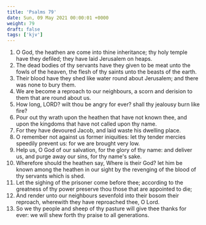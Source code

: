 ```yaml
---
title: 'Psalms 79'
date: Sun, 09 May 2021 00:00:01 +0000
weight: 79
draft: false
tags: ['kjv'] 
---
```


1. O God, the heathen are come into thine inheritance; thy holy temple have they defiled; they have laid Jerusalem on heaps.
2. The dead bodies of thy servants have they given to be meat unto the fowls of the heaven, the flesh of thy saints unto the beasts of the earth.
3. Their blood have they shed like water round about Jerusalem; and there was none to bury them.
4. We are become a reproach to our neighbours, a scorn and derision to them that are round about us.
5. How long, LORD? wilt thou be angry for ever? shall thy jealousy burn like fire?
6. Pour out thy wrath upon the heathen that have not known thee, and upon the kingdoms that have not called upon thy name.
7. For they have devoured Jacob, and laid waste his dwelling place.
8. O remember not against us former iniquities: let thy tender mercies speedily prevent us: for we are brought very low.
9. Help us, O God of our salvation, for the glory of thy name: and deliver us, and purge away our sins, for thy name's sake.
10. Wherefore should the heathen say, Where is their God? let him be known among the heathen in our sight by the revenging of the blood of thy servants which is shed.
11. Let the sighing of the prisoner come before thee; according to the greatness of thy power preserve thou those that are appointed to die;
12. And render unto our neighbours sevenfold into their bosom their reproach, wherewith they have reproached thee, O Lord.
13. So we thy people and sheep of thy pasture will give thee thanks for ever: we will shew forth thy praise to all generations.
